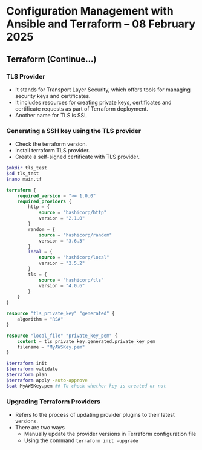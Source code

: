 # Configuration Management with Ansible and Terraform – 08 February 2025  

## Terraform (Continue...)

### TLS Provider
- It stands for Transport Layer Security, which offers tools for managing security keys and certificates.
- It includes resources for creating private keys, certificates and certificate requests as part of Terraform deployment.
- Another name for TLS is SSL
### Generating a SSH key using the TLS provider
- Check the terraform version.
- Install terraform TLS provider.
- Create a self-signed certificate with TLS provider.

```bash
$mkdir tls_test
$cd tls_test
$nano main.tf
```
```tf
terraform {
    required_version = ">= 1.0.0"
    required_providers {
        http = {
            source = "hashicorp/http"
            version = "2.1.0"
        }
        random = {
            source = "hashicorp/random"
            version = "3.6.3"
        }
        local = {
            source = "hashicorp/local"
            version = "2.5.2"
        }
        tls = {
            source = "hashicorp/tls"
            version = "4.0.6"
        }
    }
}

resource "tls_private_key" "generated" {
    algorithm = "RSA"
}

resource "local_file" "private_key_pem" {
    content = tls_private_key.generated.private_key_pem
    filename = "MyAWSKey.pem"
}
```
```bash
$terraform init
$terraform validate
$terraform plan
$terraform apply -auto-approve
$cat MyAWSKey.pem ## To check whether key is created or not
```
### Upgrading Terraform Providers
- Refers to the process of updating provider plugins to their latest versions.
- There are two ways 
    - Manually update the provider versions in Terraform configuration file
    - Using the command `terraform init -upgrade`

